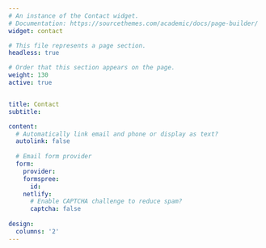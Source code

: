 ```yaml
---
# An instance of the Contact widget.
# Documentation: https://sourcethemes.com/academic/docs/page-builder/
widget: contact

# This file represents a page section.
headless: true

# Order that this section appears on the page.
weight: 130
active: true


title: Contact
subtitle:

content:
  # Automatically link email and phone or display as text?
  autolink: false
  
  # Email form provider
  form:
    provider: 
    formspree:
      id: 
    netlify:
      # Enable CAPTCHA challenge to reduce spam?
      captcha: false
  
design:
  columns: '2'
---
```

